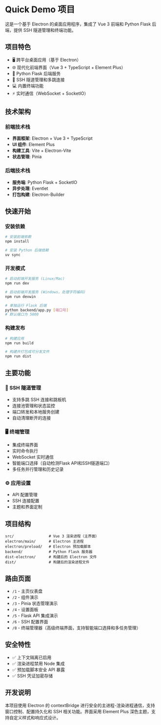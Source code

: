 # Quick Demo 项目

这是一个基于 Electron 的桌面应用程序，集成了 Vue 3 前端和 Python Flask 后端，提供 SSH 隧道管理和终端功能。

## 项目特色

- 🖥️ 跨平台桌面应用（基于 Electron）
- 🌐 现代化前端界面（Vue 3 + TypeScript + Element Plus）
- 🐍 Python Flask 后端服务
- 🔐 SSH 隧道管理和多跳连接
- 💻 内置终端功能
- ⚡ 实时通信（WebSocket + SocketIO）

## 技术架构

### 前端技术栈
- **界面框架**: Electron + Vue 3 + TypeScript
- **UI 组件**: Element Plus
- **构建工具**: Vite + Electron-Vite
- **状态管理**: Pinia

### 后端技术栈
- **服务端**: Python Flask + SocketIO
- **异步处理**: Eventlet
- **打包构建**: Electron-Builder

## 快速开始

### 安装依赖

```bash
# 安装前端依赖
npm install

# 安装 Python 后端依赖
uv sync
```

### 开发模式

```bash
# 启动前端开发服务 (Linux/Mac)
npm run dev

# 启动前端开发服务 (Windows，处理字符编码)
npm run devwin

# 单独运行 Flask 后端
python backend/app.py [端口号]
# 默认端口为 5000
```

### 构建发布

```bash
# 构建应用
npm run build

# 构建并打包成可分发文件
npm run dist
```

## 主要功能

### 🔗 SSH 隧道管理
- 支持多跳 SSH 连接和跳板机
- 连接池管理和状态监控
- 端口转发和本地服务创建
- 自动清理断开的连接

### 🖥️ 终端管理
- 集成终端界面
- 实时命令执行
- WebSocket 实时通信
- 智能端口选择（自动检测Flask API和SSH隧道端口）
- 多任务并行管理和历史记录

### ⚙️ 应用设置
- API 配置管理
- SSH 连接配置
- 主题和界面定制

## 项目结构

```
src/                # Vue 3 渲染进程（主界面）
electron/main/      # Electron 主进程
electron/preload/   # Electron 预加载脚本
backend/            # Python Flask 服务器
dist-electron/      # 构建后的 Electron 文件
dist/               # 构建后的渲染进程文件
```

## 路由页面

- `/1` - 主页仪表盘
- `/2` - 组件演示
- `/3` - Pinia 状态管理演示
- `/4` - 设置面板
- `/5` - Flask API 集成演示
- `/6` - SSH 配置界面
- `/8` - 终端管理器（高级终端界面，支持智能端口选择和多任务管理）

## 安全特性

- ✅ 上下文隔离已启用
- ✅ 渲染进程禁用 Node 集成
- ✅ 预加载脚本安全 API 暴露
- ✅ SSH 凭证加密存储

## 开发说明

本项目使用 Electron 的 contextBridge 进行安全的主进程-渲染进程通信，支持窗口控制、配置持久化和 SSH 相关功能。界面采用 Element Plus 深色主题，支持自定义样式和响应式设计。
